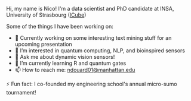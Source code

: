 Hi, my name is Nico! I'm a data scientist and PhD candidate at INSA, University of Strasbourg ([ICube](https://icube.unistra.fr/en/))

Some of the things I have been working on:

- 🔭 Currently working on some interesting text mining stuff for an upcoming presentation
- 👀 I’m interested in quantum computing, NLP, and bioinspired sensors
- 💬 Ask me about dynamic vision sensors!
- 🌱 I’m currently learning R and quantum gates
- 📫 How to reach me: ndouard01@manhattan.edu

⚡ Fun fact: I co-founded my engineering school's annual micro-sumo tournament! 
